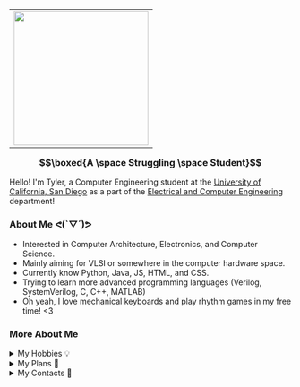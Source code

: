 <table border="0" align="right">
  <tr>
    <td><img src="https://i.giphy.com/media/v1.Y2lkPTc5MGI3NjExNHFrd2R0bDdzZXcyMWlocjIyZDh4bzZ2NnQwZHBzaWI3M2g5ZXZ4dCZlcD12MV9pbnRlcm5hbF9naWZfYnlfaWQmY3Q9Zw/M8ubTcdyKsJAj5DsLC/giphy.gif" width="240"/></td>
  </tr>
</table>


### $$\boxed{A \space Struggling \space Student}$$
Hello! I'm Tyler, a Computer Engineering student at the [University of California, San Diego](https://ucsd.edu/) as a part of the [Electrical and Computer Engineering](https://ece.ucsd.edu/) department!

### About Me ᕙ(`▽´)ᕗ
- Interested in Computer Architecture, Electronics, and Computer Science. 
- Mainly aiming for VLSI or somewhere in the computer hardware space.
- Currently know Python, Java, JS, HTML, and CSS.
- Trying to learn more advanced programming languages (Verilog, SystemVerilog, C, C++, MATLAB)
- Oh yeah, I love mechanical keyboards and play rhythm games in my free time! <3

### More About Me
<details>
<summary>My Hobbies 💡</summary>

- Building computers and mechanical keyboards.
- Programming simple (or complex) applications.
- Playing rhythm games (with or without music).
- Photography and video editing (I'm not that good at either).
- Watching movies, TV shows, and anime.

</details>

<details>
<summary>My Plans 📘 </summary>

- Currently studying Computer Engineering.
- Continue to learn more advanced programming languages such as Verilog,SystemVerilog, MATLAB, C, C++, and many more.
- Might write notes in LaTeX and publish them in Github.
- Finding any availble internships, research, job opportunities pertaining to the hardware engineering industry.
- Continue to have fun! :D

</details>

<details>
<summary>My Contacts 📌</summary>

- [Email](mailto:houytyler0@gmail.com) (Easiest and fastest way of contact)
- [LinkedIn](https://www.linkedin.com/in/tyler-houy-32a000252/)

</details>
